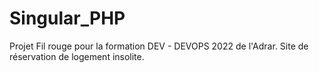 # Singular_PHP
Projet Fil rouge pour la formation DEV - DEVOPS 2022 de l'Adrar. Site de réservation de logement insolite.
